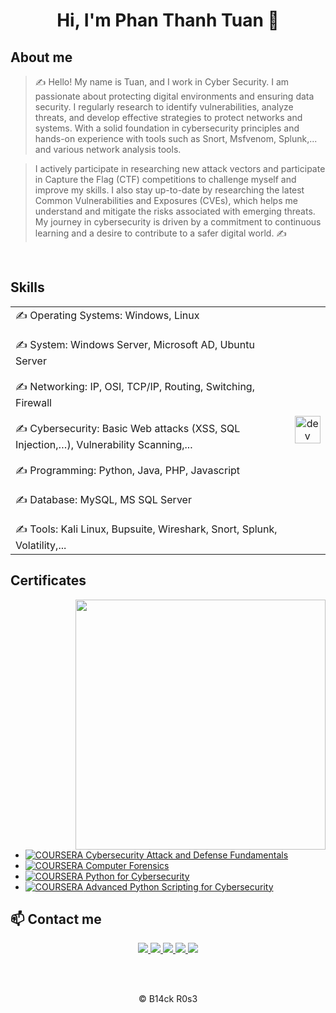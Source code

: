 <h1 align="center">Hi, I'm Phan Thanh Tuan 👋</h1>

## About me

> ✍ Hello! My name is Tuan, and I work in Cyber ​​Security. I am passionate about protecting digital environments and ensuring data security. I regularly research to identify vulnerabilities, analyze threats, and develop effective strategies to protect networks and systems. With a solid foundation in cybersecurity principles and hands-on experience with tools such as Snort, Msfvenom, Splunk,... and various network analysis tools.

> I actively participate in researching new attack vectors and participate in Capture the Flag (CTF) competitions to challenge myself and improve my skills. I also stay up-to-date by researching the latest Common Vulnerabilities and Exposures (CVEs), which helps me understand and mitigate the risks associated with emerging threats. My journey in cybersecurity is driven by a commitment to continuous learning and a desire to contribute to a safer digital world. ✍

<br />


## Skills

<table style="width:100%;">
  <tr>
    <td>
      ✍ Operating Systems: Windows, Linux 
      <br>
      <br>
      ✍ System: Windows Server, Microsoft AD, Ubuntu Server
      <br>
      <br>
      ✍ Networking: IP, OSI, TCP/IP, Routing, Switching, Firewall
      <br>
      <br>
      ✍ Cybersecurity: Basic Web attacks (XSS, SQL Injection,…), Vulnerability Scanning,...
      <br>
      <br>
      ✍ Programming: Python, Java, PHP, Javascript
      <br>
      <br>
      ✍ Database: MySQL, MS SQL Server
      <br>
      <br>
      ✍ Tools: Kali Linux, Bupsuite, Wireshark, Snort, Splunk, Volatility,...
    </td>
    <td>
      <p align="center"> 
        <img src="https://cdn.dribbble.com/users/1059583/screenshots/4171367/coding-freak.gif" alt="dev" width="100%"/>
      </p>
    </td>
  </tr>
</table>


## Certificates

<img align="right" width="400" src="https://github.githubassets.com/images/modules/profile/profile-joined-github.svg">

- [![COURSERA](https://img.shields.io/badge/-COURSERA-green) Cybersecurity Attack and Defense Fundamentals](https://www.coursera.org/account/accomplishments/specialization/certificate/3U32FFK95KRW)
- [![COURSERA](https://img.shields.io/badge/-COURSERA-green) Computer Forensics](https://www.coursera.org/account/accomplishments/specialization/certificate/QT4XXXLVTMLH)
- [![COURSERA](https://img.shields.io/badge/-COURSERA-green) Python for Cybersecurity](https://www.coursera.org/account/accomplishments/specialization/certificate/ZZY28ZCLDT8T)
- [![COURSERA](https://img.shields.io/badge/-COURSERA-green) Advanced Python Scripting for Cybersecurity](https://www.coursera.org/account/accomplishments/specialization/certificate/HETWMFZXR956)
<!-- [![COURSERA](https://img.shields.io/badge/-COURSERA-green) Capstone: Retrieving, Processing, and Visualizing Data with Python](https://www.coursera.org/account/accomplishments/certificate/DVXXD98ESKLP)-->


## 📫 Contact me

<p align="center">
  <a href="https://www.facebook.com/b14ckdr490n" alt="Facebook">
    <img src="https://img.icons8.com/fluent/48/000000/facebook-new.png" target="_blank" />
  </a>
  <a href="https://www.instagram.com/tuan.phan.thanh/" alt="Instagram">
    <img src="https://img.icons8.com/fluency/50/instagram-new.png" target="_blank" />
  </a>
  <a href="https://www.linkedin.com/in/tuanphanthanh/" target="_blank">
    <img src="https://img.icons8.com/fluent/48/000000/linkedin.png"/>
  </a>
  <a href="https://github.com/b14ckr0s3" alt="Github">
    <img src="https://img.icons8.com/fluent/48/000000/github.png"/>
  </a> 
  <a href="mailto:thanhtuan27032012@gmail.com" alt="Email">
    <img src="https://img.icons8.com/fluent/48/000000/mailing.png"/>
  </a>
</p>
<br>
<br>
<p align="center">
  <span> &#169; B14ck R0s3</span>
</p>


<!--
**b14ckr0s3/b14ckr0s3** is a ✨ _special_ ✨ repository because its `README.md` (this file) appears on your GitHub profile.

Here are some ideas to get you started:

- 🔭 I’m currently working on ...
- 🌱 I’m currently learning ...
- 👯 I’m looking to collaborate on ...
- 🤔 I’m looking for help with ...
- 💬 Ask me about ...
- 📫 How to reach me: ...
- 😄 Pronouns: ...
- ⚡ Fun fact: ...
-->
